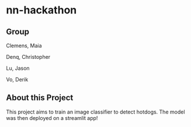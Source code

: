 # nn-hackathon

## Group

Clemens, Maia

Denq, Christopher

Lu, Jason

Vo, Derik


## About this Project
This project aims to train an image classifier to detect hotdogs. The model was then deployed on a streamlit app!
